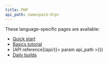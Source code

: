 ```yaml
---
title: PHP
api_path: namespace-Grpc
---
```


These language-specific pages are available:

- [Quick start](quickstart)
- [Basics tutorial](basics)
- [API reference](api/{{< param api_path >}})
- [Daily builds](daily-builds)
